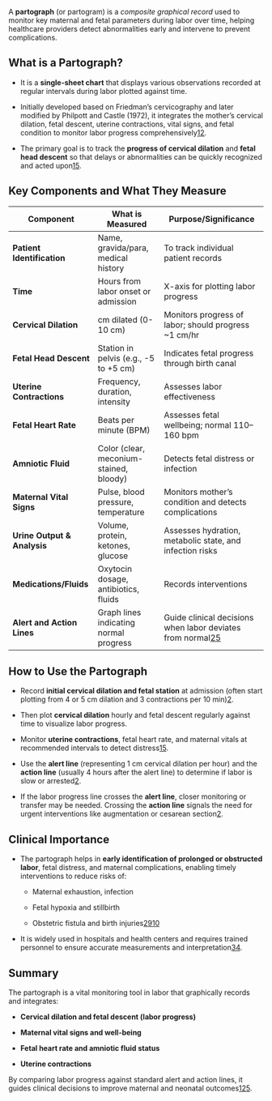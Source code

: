 A **partograph** (or partogram) is a _composite graphical record_ used to monitor key maternal and fetal parameters during labor over time, helping healthcare providers detect abnormalities early and intervene to prevent complications.

## What is a Partograph?

- It is a **single-sheet chart** that displays various observations recorded at regular intervals during labor plotted against time.
    
- Initially developed based on Friedman’s cervicography and later modified by Philpott and Castle (1972), it integrates the mother’s cervical dilation, fetal descent, uterine contractions, vital signs, and fetal condition to monitor labor progress comprehensively[1](https://en.wikipedia.org/wiki/Partogram)[2](https://medicalguidelines.msf.org/en/viewport/ONC/english/5-2-monitoring-labour-and-delivery-51416957.html).
    
- The primary goal is to track the **progress of cervical dilation** and **fetal head descent** so that delays or abnormalities can be quickly recognized and acted upon[1](https://en.wikipedia.org/wiki/Partogram)[5](https://uomus.edu.iq/img/lectures21/MUCLecture_2025_13123188.pdf).
    

## Key Components and What They Measure

|Component|What is Measured|Purpose/Significance|
|---|---|---|
|**Patient Identification**|Name, gravida/para, medical history|To track individual patient records|
|**Time**|Hours from labor onset or admission|X-axis for plotting labor progress|
|**Cervical Dilation**|cm dilated (0-10 cm)|Monitors progress of labor; should progress ~1 cm/hr|
|**Fetal Head Descent**|Station in pelvis (e.g., -5 to +5 cm)|Indicates fetal progress through birth canal|
|**Uterine Contractions**|Frequency, duration, intensity|Assesses labor effectiveness|
|**Fetal Heart Rate**|Beats per minute (BPM)|Assesses fetal wellbeing; normal 110–160 bpm|
|**Amniotic Fluid**|Color (clear, meconium-stained, bloody)|Detects fetal distress or infection|
|**Maternal Vital Signs**|Pulse, blood pressure, temperature|Monitors mother’s condition and detects complications|
|**Urine Output & Analysis**|Volume, protein, ketones, glucose|Assesses hydration, metabolic state, and infection risks|
|**Medications/Fluids**|Oxytocin dosage, antibiotics, fluids|Records interventions|
|**Alert and Action Lines**|Graph lines indicating normal progress|Guide clinical decisions when labor deviates from normal[2](https://medicalguidelines.msf.org/en/viewport/ONC/english/5-2-monitoring-labour-and-delivery-51416957.html)[5](https://uomus.edu.iq/img/lectures21/MUCLecture_2025_13123188.pdf)|

## How to Use the Partograph

- Record **initial cervical dilation and fetal station** at admission (often start plotting from 4 or 5 cm dilation and 3 contractions per 10 min)[2](https://medicalguidelines.msf.org/en/viewport/ONC/english/5-2-monitoring-labour-and-delivery-51416957.html).
    
- Then plot **cervical dilation** hourly and fetal descent regularly against time to visualize labor progress.
    
- Monitor **uterine contractions**, fetal heart rate, and maternal vitals at recommended intervals to detect distress[1](https://en.wikipedia.org/wiki/Partogram)[5](https://uomus.edu.iq/img/lectures21/MUCLecture_2025_13123188.pdf).
    
- Use the **alert line** (representing 1 cm cervical dilation per hour) and the **action line** (usually 4 hours after the alert line) to determine if labor is slow or arrested[2](https://medicalguidelines.msf.org/en/viewport/ONC/english/5-2-monitoring-labour-and-delivery-51416957.html).
    
- If the labor progress line crosses the **alert line**, closer monitoring or transfer may be needed. Crossing the **action line** signals the need for urgent interventions like augmentation or cesarean section[2](https://medicalguidelines.msf.org/en/viewport/ONC/english/5-2-monitoring-labour-and-delivery-51416957.html).
    

## Clinical Importance

- The partograph helps in **early identification of prolonged or obstructed labor**, fetal distress, and maternal complications, enabling timely interventions to reduce risks of:
    
    - Maternal exhaustion, infection
        
    - Fetal hypoxia and stillbirth
        
    - Obstetric fistula and birth injuries[2](https://medicalguidelines.msf.org/en/viewport/ONC/english/5-2-monitoring-labour-and-delivery-51416957.html)[9](https://pmc.ncbi.nlm.nih.gov/articles/PMC5783902/)[10](https://www.glowm.com/resource-type/resource/video/title/how-to-use-the-partograph/resource-doc/1135)
        
- It is widely used in hospitals and health centers and requires trained personnel to ensure accurate measurements and interpretation[3](https://www.open.edu/openlearncreate/mod/oucontent/view.php?id=272&printable=1)[4](https://www.contemporaryobgyn.net/view/who-partograph-beginner).
    

## Summary

The partograph is a vital monitoring tool in labor that graphically records and integrates:

- **Cervical dilation and fetal descent (labor progress)**
    
- **Maternal vital signs and well-being**
    
- **Fetal heart rate and amniotic fluid status**
    
- **Uterine contractions**
    

By comparing labor progress against standard alert and action lines, it guides clinical decisions to improve maternal and neonatal outcomes[1](https://en.wikipedia.org/wiki/Partogram)[2](https://medicalguidelines.msf.org/en/viewport/ONC/english/5-2-monitoring-labour-and-delivery-51416957.html)[5](https://uomus.edu.iq/img/lectures21/MUCLecture_2025_13123188.pdf).
